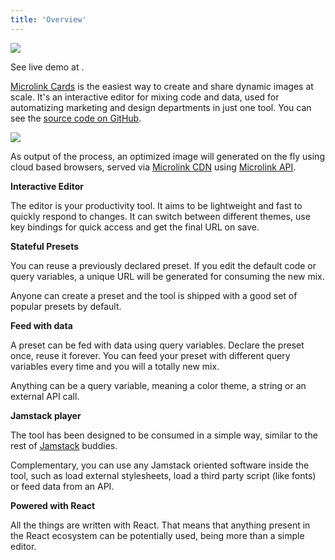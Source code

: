 ```yaml
---
title: 'Overview'
---
```


![](https://i.imgur.com/6lrEH7V.png)

<Figcaption>See live demo at <Link href='https://cards.microlink.io/editor/?preset=simple&p=2gE1PD4KICA8c3R5bGUgY2hpbGRyZW49e2AgICAgCiAgICAuY29udGVudCB7CiAgICAgIGRpc3BsYXk6IGZsZXg7CiAgICAgIGp1c3RpZnktY29udGVudDogY2VudGVyOwogICAgICBhbGlnbi1pdGVtczogY2VudGVyOwogICAgICBiYWNrZ3JvdW5kOiBibGFjazsKICAgICAgY29sb3I6IHdoaXRlOwogICAgICBmbGV4LWRpcmVjdGlvbjogY29sdW1uOwogICAgfQogIGB9Lz4KICA8ZGl2IGNsYXNzTmFtZT0iY29udGVudCI-CiAgICA8aDE-e3F1ZXJ5LmhlYWRsaW5lfTwvaDE-CiAgICA8aDM-e3F1ZXJ5LmNhcHRpb259PC9oMz4KICA8L2Rpdj4KPC8-' children='Microlink Cards' />.</Figcaption>

[Microlink Cards](https://cards.microlink.io) is the easiest way to create and share dynamic images at scale. It's an interactive editor for mixing code and data, used for automatizing marketing and design departments in just one tool. You can see the [source code on GitHub](https://github.com/microlinkhq/cards).

![](https://i.imgur.com/DNqBkJt.png)

As output of the process, an optimized image will generated on the fly using cloud based browsers, served via [Microlink CDN](/blog/edge-cdn/) using [Microlink API](/docs/api/getting-started/overview).

**Interactive Editor**

The editor is your productivity tool. It aims to be lightweight and fast to quickly respond to changes. It can switch between different themes, use key bindings for quick access and get the final URL on save.

**Stateful Presets**

You can reuse a previously declared preset. If you edit the default code or query variables, a unique URL will be generated for consuming the new mix.

Anyone can create a preset and the tool is shipped with a good set of popular presets by default.

**Feed with data**

A preset can be fed with data using query variables. Declare the preset once, reuse it forever. You can feed your preset with different query variables every time and you will a totally new mix.

Anything can be a query variable, meaning a color theme, a string or an external API call.

**Jamstack player**

The tool has been designed to be consumed in a simple way, similar to the rest of [Jamstack](https://jamstack.org) buddies.

Complementary, you can use any Jamstack oriented software inside the tool, such as load external stylesheets, load a third party script (like fonts) or feed data from an API.

**Powered with React**

All the things are written with React. That means that anything present in the React ecosystem can be potentially used, being more than a simple editor.
